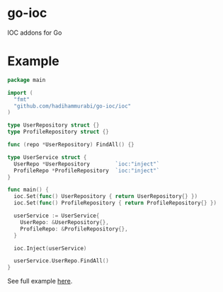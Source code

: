# go-ioc
IOC addons for Go

# Example
```go
package main

import (
  "fmt"
  "github.com/hadihammurabi/go-ioc/ioc"
)

type UserRepository struct {}
type ProfileRepository struct {}

func (repo *UserRepository) FindAll() {}

type UserService struct {
  UserRepo *UserRepository        `ioc:"inject"`
  ProfileRepo *ProfileRepository  `ioc:"inject"`
}

func main() {
  ioc.Set(func() UserRepository { return UserRepository{} })
  ioc.Set(func() ProfileRepository { return ProfileRepository{} })

  userService := UserService{
    UserRepo: &UserRepository{},
    ProfileRepo: &ProfileRepository{},
  }

  ioc.Inject(userService)

  userService.UserRepo.FindAll()
}
```

See full example [here](https://gistery.com/go-ioc-example-uc3q3a0p).

